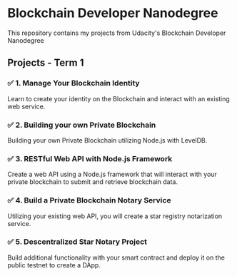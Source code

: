 # Blockchain Developer Nanodegree
This repository contains my projects from Udacity's Blockchain Developer Nanodegree

## Projects - Term 1
### ✅ 1. Manage Your Blockchain Identity
Learn to create your identity on the Blockchain and interact with an existing web service.

### ✅ 2. Building your own Private Blockchain
Building your own Private Blockchain utilizing Node.js with LevelDB.

### ✅ 3. RESTful Web API with Node.js Framework
Create a web API using a Node.js framework that will interact with your private blockchain to submit and retrieve blockchain data.

### ✅ 4. Build a Private Blockchain Notary Service
Utilizing your existing web API, you will create a star registry notarization service.

### ✅ 5. Descentralized Star Notary Project
Build additional functionality with your smart contract and deploy it on the public testnet to create a DApp.
